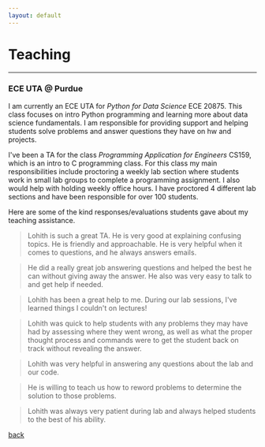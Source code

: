 ```yaml
---
layout: default
---
```


# Teaching
---
### ECE UTA @ Purdue

I am currently an ECE UTA for _Python for Data Science_ ECE 20875. This class focuses on intro Python programming and learning more about data science fundamentals. I am responsible for providing support and helping students solve problems and answer questions they have on hw and projects.

I've been a TA for the class _Programming Application for Engineers_ CS159, which is an intro to C programming class. For this class my main responsibilities include proctoring a weekly lab section where students work in small lab groups to complete a programming assignment. I also would help with holding weekly office hours. I have proctored 4 different lab sections and have been responsible for over 100 students.

Here are some of the kind responses/evaluations students gave about my teaching assistance.

>Lohith is such a great TA. He is very good at explaining confusing topics. He is friendly and approachable. He is very helpful when it comes to questions, and he always answers emails.

>He did a really great job answering questions and helped the best he can without giving away the answer. He also was very easy to talk to and get help if needed.

>Lohith has been a great help to me. During our lab sessions, I've learned things I couldn't on lectures!

>Lohith was quick to help students with any problems they may have had by assessing where they went wrong, as well as what the proper thought process and commands were to get the student back on track without revealing the answer.

>Lohith was very helpful in answering any questions about the lab and our code.

>He is willing to teach us how to reword problems to determine the solution to those problems.

>Lohith was always very patient during lab and always helped students to the best of his ability.

[back](./)